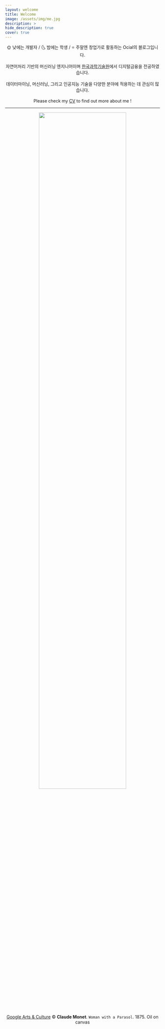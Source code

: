 ```yaml
---
layout: welcome
title: Welcome
image: /assets/img/me.jpg
description: >
hide_description: true
cover: true
---
```

<center>
🌞 낮에는 개발자 / 🌜 밤에는 학생 / ⭐️ 주말엔 창업가로 활동하는 Ocial의 블로그입니다.<br>
<br>
자연어처리 기반의 머신러닝 엔지니어이며 <a href="https://www.business.kaist.ac.kr/programs/02030601">한국과학기술원</a>에서 디지털금융을 전공하였습니다.<br>
<br>
데이터마이닝, 머신러닝, 그리고 인공지능 기술을 다양한 분야에 적용하는 데 관심이 많습니다.<br>
<br>
Please check my <a href="/public/(Eng)CV.pdf">CV</a> to find out more about me !
</center>

***
<p align="center">
<img src="/assets/img/Woman_with_a_Parasol.jpg" width="75%"><br>
<a href="https://artsandculture.google.com/asset/woman-with-a-parasol-madame-monet-and-her-son/EwHxeymQQnprMg">Google Arts & Culture</a> ©  <b> Claude Monet</b>.  <code>Woman with a Parasol</code>.  1875. Oil on canvas
</p>
